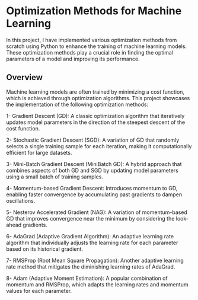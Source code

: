 # Optimization Methods for Machine Learning
In this project, I have implemented various optimization methods from scratch using Python to enhance the training of machine learning models. These optimization methods play a crucial role in finding the optimal parameters of a model and improving its performance.

## Overview
 Machine learning models are often trained by minimizing a cost function, which is achieved through optimization algorithms. This project showcases the implementation of the following optimization methods:

1- Gradient Descent (GD): A classic optimization algorithm that iteratively updates model parameters in the direction of the steepest descent of the cost function.

2- Stochastic Gradient Descent (SGD): A variation of GD that randomly selects a single training sample for each iteration, making it computationally efficient for large datasets.

3- Mini-Batch Gradient Descent (MiniBatch GD): A hybrid approach that combines aspects of both GD and SGD by updating model parameters using a small batch of training samples.

4- Momentum-based Gradient Descent: Introduces momentum to GD, enabling faster convergence by accumulating past gradients to dampen oscillations.

5- Nesterov Accelerated Gradient (NAG): A variation of momentum-based GD that improves convergence near the minimum by considering the look-ahead gradients.

6- AdaGrad (Adaptive Gradient Algorithm): An adaptive learning rate algorithm that individually adjusts the learning rate for each parameter based on its historical gradient.

7- RMSProp (Root Mean Square Propagation): Another adaptive learning rate method that mitigates the diminishing learning rates of AdaGrad.

8- Adam (Adaptive Moment Estimation): A popular combination of momentum and RMSProp, which adapts the learning rates and momentum values for each parameter.
